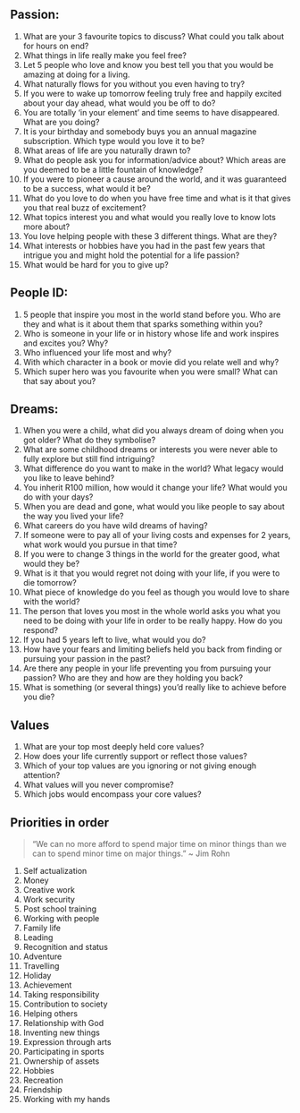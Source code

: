 ## Passion:
1. What are your 3 favourite topics to discuss? What could you talk about for hours on end?
2. What things in life really make you feel free?
3. Let 5 people who love and know you best tell you that you would be amazing at doing for a living. 
4. What naturally flows for you without you even having to try?
5. If you were to wake up tomorrow feeling truly free and happily excited about your day ahead, what  would you be off to do?
6. You are totally ‘in your element’ and time seems to have disappeared. What are you doing?
7.  It is your birthday and somebody buys you an annual magazine subscription. Which type would you love it to be?
8. What areas of life are you naturally drawn to?
9. What do people ask you for information/advice about? Which areas are you deemed to be a little fountain of knowledge?
10. If you were to pioneer a cause around the world, and it was guaranteed to be a success, what would it be?
11. What do you love to do when you have free time and what is it that gives you that real buzz of excitement?
12. What topics interest you and what would you really love to know lots more about?
13. You love helping people with these 3 different things. What are they?
14. What interests or hobbies have you had in the past few years that intrigue you and might hold the potential for a life passion?
15. What would be hard for you to give up?

## People ID: 
1. 5 people that inspire you most in the world stand before you. Who are they and what is it about them that sparks something within you?
2. Who is someone in your life or in history whose life and work inspires and excites you? Why?
3. Who influenced your life most and why?
4. With which character in a book or movie did you relate well and why?
5. Which super hero was you favourite when you were small? What can that say about you?


## Dreams:
1. When you were a child, what did you always dream of doing when you got older? What do they symbolise?
2. What are some childhood dreams or interests you were never able to fully explore but still find intriguing?
3. What difference do you want to make in the world? What legacy would you like to leave behind?
4. You inherit R100 million, how would it change your life? What would you do with your days?
5. When you are dead and gone, what would you like people to say about the way you lived your life?
6. What careers do you have wild dreams of having?
7. If someone were to pay all of your living costs and expenses for 2 years, what work would you pursue in that time?
8. If you were to change 3 things in the world for the greater good, what would they be?
9. What is it that you would regret not doing with your life, if you were to die tomorrow?
10. What piece of knowledge do you feel as though you would love to share with the world?
11. The person that loves you most in the whole world asks you what you need to be doing with your life in order to be really happy. How do you respond?
12. If you had 5 years left to live, what would you do?
13. How have your fears and limiting beliefs held you back from finding or pursuing your passion in the past?
14. Are there any people in your life preventing you from pursuing your passion? Who are they and how are they holding you back?
15. What is something (or several things) you’d really like to achieve before you die?

## Values 
1. What are your top  most deeply held core values?
2. How does your life currently support or reflect those values?
3. Which of your top values are you ignoring or not giving enough attention?
4. What values will you never compromise?
5. Which jobs would encompass your core values?

## Priorities in order
> “We can no more afford to spend major time on minor things than we can to spend minor time on major things.” ~ Jim Rohn

1. Self actualization
2. Money
3. Creative work
4. Work security
5. Post school training
6. Working with people
7. Family life
8. Leading
9. Recognition and status
10. Adventure
11. Travelling
12. Holiday
13. Achievement
14. Taking responsibility
15. Contribution to society
16. Helping others
17. Relationship with God
18. Inventing new things
19. Expression through arts
20. Participating in sports
21. Ownership of assets
22. Hobbies
23. Recreation
24. Friendship
25. Working with my hands
